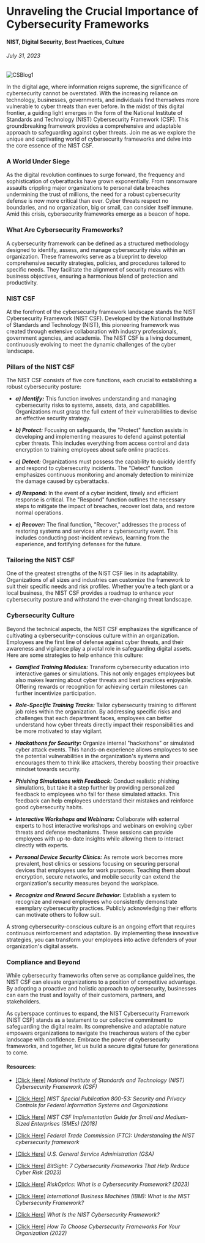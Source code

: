 # Unraveling the Crucial Importance of Cybersecurity Frameworks
#### NIST, Digital Security, Best Practices, Culture
###### *July 31, 2023*

![CSBlog1](https://github.com/CJanecka/My-Blog/assets/131223318/5160af75-a89f-4c39-bf7e-c26f3c3de6cb)

In the digital age, where information reigns supreme, the significance of cybersecurity cannot be overstated. With the increasing reliance on technology, businesses, governments, and individuals find themselves more 
vulnerable to cyber threats than ever before. In the midst of this digital frontier, a guiding light emerges in the form of the National Institute of Standards and Technology (NIST) Cybersecurity Framework (CSF). 
This groundbreaking framework provides a comprehensive and adaptable approach to safeguarding against cyber threats. Join me as we explore the unique and captivating world of cybersecurity frameworks and delve into 
the core essence of the NIST CSF.

### A World Under Siege

As the digital revolution continues to surge forward, the frequency and sophistication of cyberattacks have grown exponentially. From ransomware assaults crippling major organizations to personal data breaches undermining 
the trust of millions, the need for a robust cybersecurity defense is now more critical than ever. Cyber threats respect no boundaries, and no organization, big or small, can consider itself immune. Amid this crisis, 
cybersecurity frameworks emerge as a beacon of hope.

### What Are Cybersecurity Frameworks?

A cybersecurity framework can be defined as a structured methodology designed to identify, assess, and manage cybersecurity risks within an organization. These frameworks serve as a blueprint to develop comprehensive 
security strategies, policies, and procedures tailored to specific needs. They facilitate the alignment of security measures with business objectives, ensuring a harmonious blend of protection and productivity.

### NIST CSF

At the forefront of the cybersecurity framework landscape stands the NIST Cybersecurity Framework (NIST CSF). Developed by the National Institute of Standards and Technology (NIST), this pioneering framework was created 
through extensive collaboration with industry professionals, government agencies, and academia. The NIST CSF is a living document, continuously evolving to meet the dynamic challenges of the cyber landscape.

### Pillars of the NIST CSF

The NIST CSF consists of five core functions, each crucial to establishing a robust cybersecurity posture:

- ***a) Identify:*** This function involves understanding and managing cybersecurity risks to systems, assets, data, and capabilities. Organizations must grasp the full extent of their vulnerabilities to devise an
  effective security strategy.

- ***b) Protect:*** Focusing on safeguards, the "Protect" function assists in developing and implementing measures to defend against potential cyber threats. This includes everything from access control and data
  encryption to training employees about safe online practices.

- ***c) Detect:*** Organizations must possess the capability to quickly identify and respond to cybersecurity incidents. The "Detect" function emphasizes continuous monitoring and anomaly detection to minimize the
  damage caused by cyberattacks.

- ***d) Respond:*** In the event of a cyber incident, timely and efficient response is critical. The "Respond" function outlines the necessary steps to mitigate the impact of breaches, recover lost data, and restore
  normal operations.

- ***e) Recover:*** The final function, "Recover," addresses the process of restoring systems and services after a cybersecurity event. This includes conducting post-incident reviews, learning from the experience, and fortifying defenses for the future.

### Tailoring the NIST CSF

One of the greatest strengths of the NIST CSF lies in its adaptability. Organizations of all sizes and industries can customize the framework to suit their specific needs and risk profiles. Whether you're a tech giant or a local business, the NIST CSF provides a roadmap to enhance your cybersecurity posture and withstand the ever-changing threat landscape.

### Cybersecurity Culture

Beyond the technical aspects, the NIST CSF emphasizes the significance of cultivating a cybersecurity-conscious culture within an organization. Employees are the first line of defense against cyber threats, and their awareness and vigilance play a pivotal role in safeguarding digital assets. Here are some strategies to help enhance this culture:

- ***Gamified Training Modules:*** Transform cybersecurity education into interactive games or simulations. This not only engages employees but also makes learning about cyber threats and best practices enjoyable. Offering rewards or recognition for achieving certain milestones can further incentivize participation.

- ***Role-Specific Training Tracks:*** Tailor cybersecurity training to different job roles within the organization. By addressing specific risks and challenges that each department faces, employees can better understand how cyber threats directly impact their responsibilities and be more motivated to stay vigilant.

- ***Hackathons for Security:***  Organize internal "hackathons" or simulated cyber attack events. This hands-on experience allows employees to see the potential vulnerabilities in the organization's systems and encourages them to think like attackers, thereby boosting their proactive mindset towards security.

- ***Phishing Simulations with Feedback:*** Conduct realistic phishing simulations, but take it a step further by providing personalized feedback to employees who fall for these simulated attacks. This feedback can help employees understand their mistakes and reinforce good cybersecurity habits.

- ***Interactive Workshops and Webinars:***  Collaborate with external experts to host interactive workshops and webinars on evolving cyber threats and defense mechanisms. These sessions can provide employees with up-to-date insights while allowing them to interact directly with experts.

- ***Personal Device Security Clinics:*** As remote work becomes more prevalent, host clinics or sessions focusing on securing personal devices that employees use for work purposes. Teaching them about encryption, secure networks, and mobile security can extend the organization's security measures beyond the workplace.

- ***Recognize and Reward Secure Behavior:*** Establish a system to recognize and reward employees who consistently demonstrate exemplary cybersecurity practices. Publicly acknowledging their efforts can motivate others to follow suit.

A strong cybersecurity-conscious culture is an ongoing effort that requires continuous reinforcement and adaptation. By implementing these innovative strategies, you can transform your employees into active defenders of your organization's digital assets.

### Compliance and Beyond

While cybersecurity frameworks often serve as compliance guidelines, the NIST CSF can elevate organizations to a position of competitive advantage. By adopting a proactive and holistic approach to cybersecurity, businesses can earn the trust and loyalty of their customers, partners, and stakeholders.

As cyberspace continues to expand, the NIST Cybersecurity Framework (NIST CSF) stands as a testament to our collective commitment to safeguarding the digital realm. Its comprehensive and adaptable nature empowers organizations to navigate the treacherous waters of the cyber landscape with confidence. Embrace the power of cybersecurity frameworks, and together, let us build a secure digital future for generations to come.

#### Resources:

- [[Click Here]](https://www.nist.gov/cyberframework) *National Institute of Standards and Technology (NIST) Cybersecurity Framework (CSF)*

- [[Click Here]](https://csrc.nist.gov/publications/detail/sp/800-53/rev-5/final) *NIST Special Publication 800-53: Security and Privacy Controls for Federal Information Systems and Organizations*

- [[Click Here]](https://nvlpubs.nist.gov/nistpubs/CSWP/NIST.CSWP.04162018.pdf) *NIST CSF Implementation Guide for Small and Medium-Sized Enterprises (SMEs) [2018]*

- [[Click Here]](https://www.ftc.gov/business-guidance/small-businesses/cybersecurity/nist-framework) *Federal Trade Commission (FTC): Understanding the NIST cybersecurity framework*

- [[Click Here]](https://www.gsa.gov/technology/it-contract-vehicles-and-purchasing-programs/technology-products-services/it-security/cybersecurity-framework) *U.S. General Service Administration (GSA)*

- [[Click Here]](https://www.bitsight.com/blog/7-cybersecurity-frameworks-to-reduce-cyber-risk) *BitSight: 7 Cybersecurity Frameworks That Help Reduce Cyber Risk (2023)*

- [[Click Here]](https://reciprocity.com/resources/what-is-a-cybersecurity-framework/) *RiskOptics: What is a Cybersecurity Framework? (2023)*

- [[Click Here]](https://www.ibm.com/topics/nist) *International Business Machines (IBM): What is the NIST Cybersecurity Framework?*

- [[Click Here]](https://www.cisco.com/c/en/us/products/security/what-is-nist-csf.html) *What Is the NIST Cybersecurity Framework?*

- [[Click Here]](https://www.splunk.com/en_us/blog/learn/cybersecurity-frameworks.html) *How To Choose Cybersecurity Frameworks For Your Organization (2022)*
